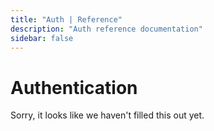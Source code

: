 ```yaml
---
title: "Auth | Reference"
description: "Auth reference documentation"
sidebar: false
---
```


# Authentication

Sorry, it looks like we haven't filled this out yet.
